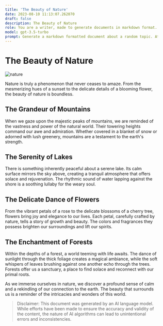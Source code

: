 ```yaml
---
title: 'The Beauty of Nature'
date: 2023-08-10 11:13:07.262070
draft: false
description: The Beauty of Nature
role: You are a writer, made to generate documents in markdown format. It is very important that all of the documents you generate are in valid markdown format.
model: gpt-3.5-turbo
prompt: Generate a markdown formatted document about a random topic. At the bottom, include a disclaimer explaining that the document was generated by you. The first line of the document should be the title. Make sure that the entire document is in proper markdown format, using a mix of various tags to make the document visually appealing.
---
```


# The Beauty of Nature

![nature](https://images.unsplash.com/photo-1563883787513-9cdda22b92b9)

Nature is truly a phenomenon that never ceases to amaze. From the mesmerizing hues of a sunset to the delicate details of a blooming flower, the beauty of nature is boundless. 

## The Grandeur of Mountains

When we gaze upon the majestic peaks of mountains, we are reminded of the vastness and power of the natural world. Their towering heights command our awe and admiration. Whether covered in a blanket of snow or adorned with lush greenery, mountains are a testament to the earth's strength.

## The Serenity of Lakes

There is something inherently peaceful about a serene lake. Its calm surface mirrors the sky above, creating a tranquil atmosphere that offers solace and rejuvenation. The rhythmic sound of water lapping against the shore is a soothing lullaby for the weary soul.

## The Delicate Dance of Flowers

From the vibrant petals of a rose to the delicate blossoms of a cherry tree, flowers bring joy and elegance to our lives. Each petal, carefully crafted by nature, tells a story of growth and beauty. The colors and fragrances they possess brighten our surroundings and lift our spirits.

## The Enchantment of Forests

Within the depths of a forest, a world teeming with life awaits. The dance of sunlight through the thick foliage creates a magical ambiance, while the soft whispers of leaves brushing against one another echo through the trees. Forests offer us a sanctuary, a place to find solace and reconnect with our primal roots.

As we immerse ourselves in nature, we discover a profound sense of calm and a rekindling of our connection to the earth. The beauty that surrounds us is a reminder of the intricacies and wonders of this world.

> Disclaimer: This document was generated by an AI language model. While efforts have been made to ensure the accuracy and validity of the content, the nature of AI algorithms can lead to unintentional errors and inconsistencies.
